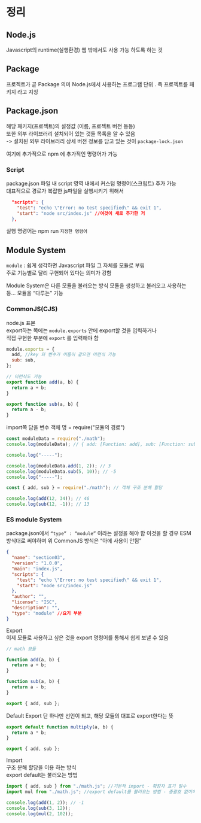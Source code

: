# 정리

## Node.js

Javascript의 runtime(실행환경)
웹 밖에서도 사용 가능 하도록 하는 것

## Package

프로젝트가 곧 Package 의미
Node.js에서 사용하는 프로그램 단위 . 즉 프로젝트를 패키지 라고 지칭

## Package.json

해당 패키지(프로젝트)의 설정값 (이름, 프로젝트 버전 등등)  
또한 외부 라이브러리 설치되어 있는 것들 목록을 알 수 있음  
-> 설치된 외부 라이브러리 상세 버전 정보를 담고 있는 것이 `package-lock.json`

여기에 추가적으로 npm 에 추가적인 명령어가 가능

### Script

package.json 파일 내 script 영역 내에서 커스텀 명령어(스크립트) 추가 가능  
대표적으로 경로가 복잡한 js파일을 실행시키기 위해서

```json
  "scripts": {
    "test": "echo \"Error: no test specified\" && exit 1",
    "start": "node src/index.js" //여것이 새로 추가한 거
  },
```

실행 명령어는 npm run `지정한 명령어`

## Module System

`module` : 쉽게 생각하면 Javascript 파일 그 자체를 모듈로 부림  
주로 기능별로 달리 구현되어 있다는 의미가 강함

Module System은 다른 모듈을 불러오는 방식
모듈을 생성하고 불러오고 사용하는 등… 모듈을 “다루는” 기능

### CommonJS(CJS)

node.js 표본  
export하는 쪽에는 `module.exports` 안에 export할 것을 입력하거나  
직접 구현한 부분에 `export` 를 입력해야 함

```js
module.exports = {
  add, //key 와 변수가 이름이 같으면 이런식 가능
  sub: sub,
};

// 이런식도 가능
export function add(a, b) {
  return a + b;
}

export function sub(a, b) {
  return a - b;
}
```

import쪽
담을 변수 객체 명 = require("모듈의 경로")

```js
const moduleData = require("./math");
console.log(moduleData); // { add: [Function: add], sub: [Function: sub] }

console.log("-----");

console.log(moduleData.add(1, 2)); // 3
console.log(moduleData.sub(5, 10)); // -5
console.log("-----");

const { add, sub } = require("./math"); // 객체 구조 분해 할당

console.log(add(12, 34)); // 46
console.log(sub(12, -1)); // 13
```

### ES module System

package.json에서 `“type” : “module”` 이라는 설정을 해야 함
이것을 할 경우 ESM 방식대로 써야하며 위 CommonJS 방식은 “아에 사용이 안됨”

```json
{
  "name": "section03",
  "version": "1.0.0",
  "main": "index.js",
  "scripts": {
    "test": "echo \"Error: no test specified\" && exit 1",
    "start": "node src/index.js"
  },
  "author": "",
  "license": "ISC",
  "description": "",
  "type": "module" //요기 부분
}
```

Export  
이제 모듈로 사용하고 싶은 것을 export 명령어를 통해서 쉽게 보낼 수 있음

```js
// math 모듈

function add(a, b) {
  return a + b;
}

function sub(a, b) {
  return a - b;
}

export { add, sub };
```

Default Export
단 하나만 선언이 되고, 해당 모듈의 대표로 export한다는 뜻

```js
export default function multiply(a, b) {
  return a * b;
}

export { add, sub };
```

Import  
구조 분해 할당을 이용 하는 방식  
export default는 불러오는 방법

```js
import { add, sub } from "./math.js"; //기본적 import - 확장자 표기 필수
import mul from "./math.js"; //export default를 불러오는 방법 - 중괄호 없이하기

console.log(add(1, 2)); // -1
console.log(sub(3, 12));
console.log(mul(2, 102));
```
